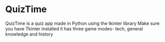 # QuizTime

QuizTime is a quiz app made in Python using the tkinter library 
Make sure you have Tkinter installed 
it has three game modes- tech, general knowledge and history
